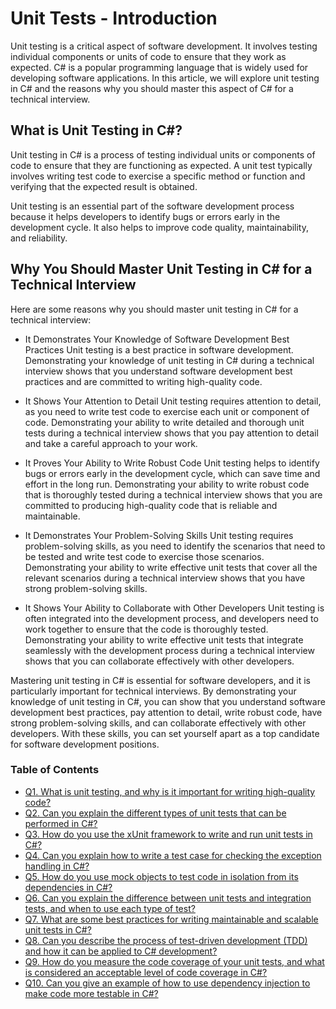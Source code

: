 # Unit Tests - Introduction

Unit testing is a critical aspect of software development. It involves testing individual components or units of code to ensure that they work as expected. C# is a popular programming language that is widely used for developing software applications. In this article, we will explore unit testing in C# and the reasons why you should master this aspect of C# for a technical interview.

## What is Unit Testing in C#?

Unit testing in C# is a process of testing individual units or components of code to ensure that they are functioning as expected. A unit test typically involves writing test code to exercise a specific method or function and verifying that the expected result is obtained.

Unit testing is an essential part of the software development process because it helps developers to identify bugs or errors early in the development cycle. It also helps to improve code quality, maintainability, and reliability.

## Why You Should Master Unit Testing in C# for a Technical Interview

Here are some reasons why you should master unit testing in C# for a technical interview:

+ It Demonstrates Your Knowledge of Software Development Best Practices
Unit testing is a best practice in software development. Demonstrating your knowledge of unit testing in C# during a technical interview shows that you understand software development best practices and are committed to writing high-quality code.

+ It Shows Your Attention to Detail
Unit testing requires attention to detail, as you need to write test code to exercise each unit or component of code. Demonstrating your ability to write detailed and thorough unit tests during a technical interview shows that you pay attention to detail and take a careful approach to your work.

+ It Proves Your Ability to Write Robust Code
Unit testing helps to identify bugs or errors early in the development cycle, which can save time and effort in the long run. Demonstrating your ability to write robust code that is thoroughly tested during a technical interview shows that you are committed to producing high-quality code that is reliable and maintainable.

+ It Demonstrates Your Problem-Solving Skills
Unit testing requires problem-solving skills, as you need to identify the scenarios that need to be tested and write test code to exercise those scenarios. Demonstrating your ability to write effective unit tests that cover all the relevant scenarios during a technical interview shows that you have strong problem-solving skills.

+ It Shows Your Ability to Collaborate with Other Developers
Unit testing is often integrated into the development process, and developers need to work together to ensure that the code is thoroughly tested. Demonstrating your ability to write effective unit tests that integrate seamlessly with the development process during a technical interview shows that you can collaborate effectively with other developers.


Mastering unit testing in C# is essential for software developers, and it is particularly important for technical interviews. By demonstrating your knowledge of unit testing in C#, you can show that you understand software development best practices, pay attention to detail, write robust code, have strong problem-solving skills, and can collaborate effectively with other developers. With these skills, you can set yourself apart as a top candidate for software development positions.

### Table of Contents
+ [Q1. What is unit testing, and why is it important for writing high-quality code?](https://github.com/rcallaby/CSharp-Interview-Questions/blob/main/Unit-Tests/UT-Question1.md)
+ [Q2. Can you explain the different types of unit tests that can be performed in C#?](https://github.com/rcallaby/CSharp-Interview-Questions/blob/main/Unit-Tests/UT-Question2.md)
+ [Q3. How do you use the xUnit framework to write and run unit tests in C#?](https://github.com/rcallaby/CSharp-Interview-Questions/blob/main/Unit-Tests/UT-Question3.md)
+ [Q4. Can you explain how to write a test case for checking the exception handling in C#?](https://github.com/rcallaby/CSharp-Interview-Questions/blob/main/Unit-Tests/UT-Question4.md)
+ [Q5. How do you use mock objects to test code in isolation from its dependencies in C#?](https://github.com/rcallaby/CSharp-Interview-Questions/blob/main/Unit-Tests/UT-Question5.md)
+ [Q6. Can you explain the difference between unit tests and integration tests, and when to use each type of test?](https://github.com/rcallaby/CSharp-Interview-Questions/blob/main/Unit-Tests/UT-Question6.md)
+ [Q7. What are some best practices for writing maintainable and scalable unit tests in C#?](https://github.com/rcallaby/CSharp-Interview-Questions/blob/main/Unit-Tests/UT-Question7.md)
+ [Q8. Can you describe the process of test-driven development (TDD) and how it can be applied to C# development?](https://github.com/rcallaby/CSharp-Interview-Questions/blob/main/Unit-Tests/UT-Question8.md)
+ [Q9. How do you measure the code coverage of your unit tests, and what is considered an acceptable level of code coverage in C#?](https://github.com/rcallaby/CSharp-Interview-Questions/blob/main/Unit-Tests/UT-Question9.md)
+ [Q10. Can you give an example of how to use dependency injection to make code more testable in C#?](https://github.com/rcallaby/CSharp-Interview-Questions/blob/main/Unit-Tests/UT-Question10.md)

